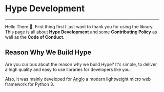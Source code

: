 
# Hype Development
---

Hello There 👋, First thing first I just want to thank you for using the library.
This page is all about **Hype Development** and some **Contributing Policy** as well as the
**Code of Conduct**. 

## Reason Why We Build Hype

Are you curious about the reason why we build Hype? It's simple, to deliver a high quality
and easy to use libraries for developers like you.

Also, It was mainly developed for [Anglo](https://anglo.serum.studio) a modern lightweight micro
web framework for Python 3.